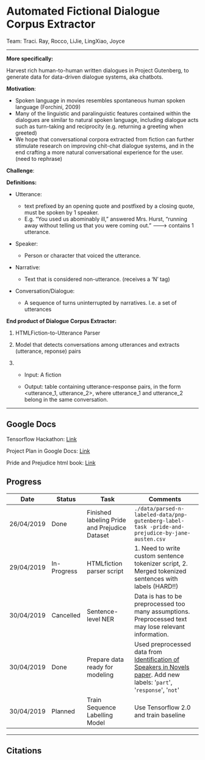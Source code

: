# Automated Fictional Dialogue Corpus Extractor
Team: Traci. Ray, Rocco, LiJie, LingXiao, Joyce

---

**More specifically:**

Harvest rich human-to-human written dialogues in Project Gutenberg, to generate data for data-driven dialogue systems, aka chatbots. 

**Motivation**:

- Spoken language in movies resembles spontaneous human spoken language (Forchini, 2009)
- Many of the linguistic and paralinguistic features contained within the dialogues are similar to natural spoken language, including dialogue acts such as turn-taking and reciprocity (e.g. returning a greeting when greeted)
- We hope that conversational corpora extracted from fiction can further stimulate research on improving chit-chat dialogue systems, and in the end crafting a more natural conversational experience for the user. (need to rephrase)

**Challenge**:

<write something>

**Definitions:**

- Utterance: 

  - text prefixed by an opening quote and postfixed by a closing quote, must be spoken by 1 speaker. 
  - E.g. “You used us abominably ill,” answered Mrs. Hurst, “running away without telling us that you were coming out.” ---> contains 1 utterance. 

- Speaker:

  - Person or character that voiced the utterance. 

- Narrative:

  - Text that is considered non-utterance. (receives a ‘N’ tag)

- Conversation/Dialogue:

  - A sequence of turns uninterrupted by narratives. I.e. a set of utterances

**End product of Dialogue Corpus Extractor:**

1. HTMLFiction-to-Utterance Parser

2. Model that detects conversations among utterances and extracts (utterance, reponse) pairs

3. - Input: A fiction

   - Output: table containing utterance-response pairs, in the form <utterance_1, utterance_2>, where utterance_1 and utterance_2 belong in the same conversation.

     

---

## Google Docs

Tensorflow Hackathon: [Link](https://tensorflow.devpost.com/)

Project Plan in Google Docs: [Link](https://docs.google.com/document/d/153GR4_yngHeu6puHnFf-QMzcHXKFKgx94QIK6zLsQCI/edit?usp=sharing)

Pride and Prejudice html book: [Link](https://www.gutenberg.org/files/1342/1342-h/1342-h.htm)

## Progress

| Date       | Status      | Task                                          | Comments                                                     |
| ---------- | ----------- | --------------------------------------------- | ------------------------------------------------------------ |
| 26/04/2019 | Done        | Finished labeling Pride and Prejudice Dataset | ```./data/parsed-n-labeled-data/pnp-gutenberg-label-task -pride-and-prejudice-by-jane-austen.csv``` |
| 29/04/2019 | In-Progress | HTMLfiction parser script                     | 1. Need to write custom sentence tokenizer script, 2. Merged tokenized sentences with labels (HARD!!) |
| 30/04/2019 | Cancelled   | Sentence-level NER                            | Data is has to be preprocessed too many assumptions. Preprocessed text may lose relevant information. |
| 30/04/2019 | Done        | Prepare data ready for modeling               | Used preprocessed data from [Identification of Speakers in Novels paper](https://www.aclweb.org/anthology/P13-1129). Add new labels: '```part```', '```response```', '```not```' |
| 30/04/2019 | Planned     | Train Sequence Labelling Model                | Use Tensorflow 2.0 and train baseline                        |



---

## Citations

